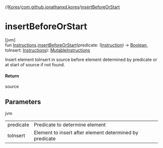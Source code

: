 //[Kores](../../index.md)/[com.github.jonathanxd.kores](index.md)/[insertBeforeOrStart](insert-before-or-start.md)

# insertBeforeOrStart

[jvm]\
fun [Instructions](-instructions/index.md).[insertBeforeOrStart](insert-before-or-start.md)(predicate: ([Instruction](-instruction/index.md)) -> [Boolean](https://kotlinlang.org/api/latest/jvm/stdlib/kotlin/-boolean/index.html), toInsert: [Instructions](-instructions/index.md)): [MutableInstructions](-mutable-instructions/index.md)

Insert element toInsert in source before element determined by predicate or at start of source if not found.

#### Return

source

## Parameters

jvm

| | |
|---|---|
| predicate | Predicate to determine element |
| toInsert | Element to insert after element determined by predicate |

